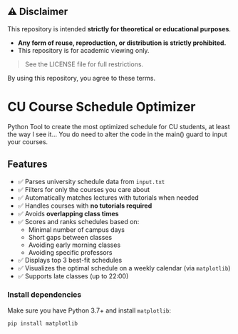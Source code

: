 ## ⚠️ Disclaimer

This repository is intended **strictly for theoretical or educational purposes**.

- **Any form of reuse, reproduction, or distribution is strictly prohibited.** 
- This repository is for academic viewing only.
> See the LICENSE file for full restrictions.

By using this repository, you agree to these terms.


# CU Course Schedule Optimizer

Python Tool to create the most optimized schedule for CU students, at least the way I see it...
You do need to alter the code in the main() guard to input your courses.

## Features

- ✅ Parses university schedule data from `input.txt`
- ✅ Filters for only the courses you care about
- ✅ Automatically matches lectures with tutorials when needed
- ✅ Handles courses with **no tutorials required**
- ✅ Avoids **overlapping class times**
- ✅ Scores and ranks schedules based on:
  - Minimal number of campus days
  - Short gaps between classes
  - Avoiding early morning classes
  - Avoiding specific professors
- ✅ Displays top 3 best-fit schedules
- ✅ Visualizes the optimal schedule on a weekly calendar (via `matplotlib`)
- ✅ Supports late classes (up to 22:00)

### Install dependencies

Make sure you have Python 3.7+ and install `matplotlib`:

```bash
pip install matplotlib
```